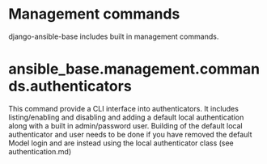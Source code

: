 # Management commands

django-ansible-base includes built in management commands.

# ansible_base.management.commands.authenticators

This command provide a CLI interface into authenticators. It includes listing/enabling and disabling and adding a default local authentication along with a built in admin/password user. Building of the default local authenticator and user needs to be done if you have removed the default Model login and are instead using the local authenticator class (see authentication.md)
